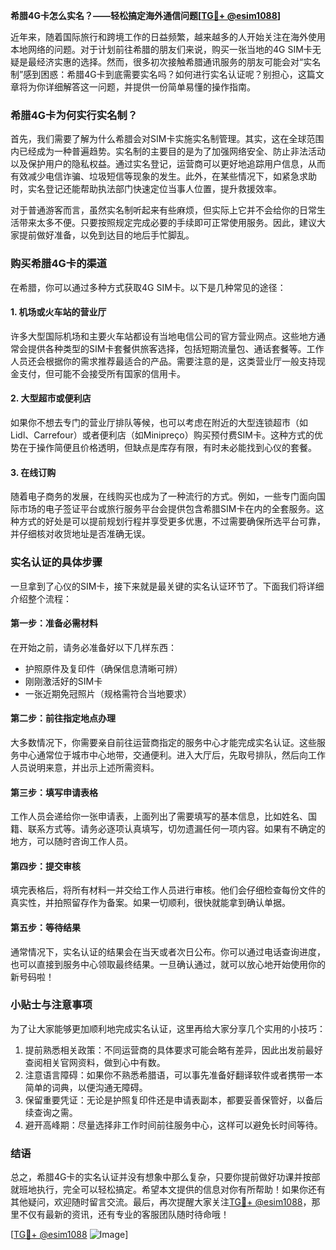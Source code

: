 **希腊4G卡怎么实名？——轻松搞定海外通信问题[[TG💪+ @esim1088](https://t.me/s/esim1088)]**

近年来，随着国际旅行和跨境工作的日益频繁，越来越多的人开始关注在海外使用本地网络的问题。对于计划前往希腊的朋友们来说，购买一张当地的4G SIM卡无疑是最经济实惠的选择。然而，很多初次接触希腊通讯服务的朋友可能会对“实名制”感到困惑：希腊4G卡到底需要实名吗？如何进行实名认证呢？别担心，这篇文章将为你详细解答这一问题，并提供一份简单易懂的操作指南。

### 希腊4G卡为何实行实名制？

首先，我们需要了解为什么希腊会对SIM卡实施实名制管理。其实，这在全球范围内已经成为一种普遍趋势。实名制的主要目的是为了加强网络安全、防止非法活动以及保护用户的隐私权益。通过实名登记，运营商可以更好地追踪用户信息，从而有效减少电信诈骗、垃圾短信等现象的发生。此外，在某些情况下，如紧急求助时，实名登记还能帮助执法部门快速定位当事人位置，提升救援效率。

对于普通游客而言，虽然实名制听起来有些麻烦，但实际上它并不会给你的日常生活带来太多不便。只要按照规定完成必要的手续即可正常使用服务。因此，建议大家提前做好准备，以免到达目的地后手忙脚乱。

### 购买希腊4G卡的渠道

在希腊，你可以通过多种方式获取4G SIM卡。以下是几种常见的途径：

#### 1. 机场或火车站的营业厅
许多大型国际机场和主要火车站都设有当地电信公司的官方营业网点。这些地方通常会提供各种类型的SIM卡套餐供旅客选择，包括短期流量包、通话套餐等。工作人员还会根据你的需求推荐最适合的产品。需要注意的是，这类营业厅一般支持现金支付，但可能不会接受所有国家的信用卡。

#### 2. 大型超市或便利店
如果你不想去专门的营业厅排队等候，也可以考虑在附近的大型连锁超市（如Lidl、Carrefour）或者便利店（如Minipreço）购买预付费SIM卡。这种方式的优势在于操作简便且价格透明，但缺点是库存有限，有时未必能找到心仪的套餐。

#### 3. 在线订购
随着电子商务的发展，在线购买也成为了一种流行的方式。例如，一些专门面向国际市场的电子签证平台或旅行服务平台会提供包含希腊SIM卡在内的全套服务。这种方式的好处是可以提前规划行程并享受更多优惠，不过需要确保所选平台可靠，并仔细核对收货地址是否准确无误。

### 实名认证的具体步骤

一旦拿到了心仪的SIM卡，接下来就是最关键的实名认证环节了。下面我们将详细介绍整个流程：

#### 第一步：准备必需材料
在开始之前，请务必准备好以下几样东西：
- 护照原件及复印件（确保信息清晰可辨）
- 刚刚激活好的SIM卡
- 一张近期免冠照片（规格需符合当地要求）

#### 第二步：前往指定地点办理
大多数情况下，你需要亲自前往运营商指定的服务中心才能完成实名认证。这些服务中心通常位于城市中心地带，交通便利。进入大厅后，先取号排队，然后向工作人员说明来意，并出示上述所需资料。

#### 第三步：填写申请表格
工作人员会递给你一张申请表，上面列出了需要填写的基本信息，比如姓名、国籍、联系方式等。请务必逐项认真填写，切勿遗漏任何一项内容。如果有不确定的地方，可以随时咨询工作人员。

#### 第四步：提交审核
填完表格后，将所有材料一并交给工作人员进行审核。他们会仔细检查每份文件的真实性，并拍照留存作为备案。如果一切顺利，很快就能拿到确认单据。

#### 第五步：等待结果
通常情况下，实名认证的结果会在当天或者次日公布。你可以通过电话查询进度，也可以直接到服务中心领取最终结果。一旦确认通过，就可以放心地开始使用你的新号码啦！

### 小贴士与注意事项

为了让大家能够更加顺利地完成实名认证，这里再给大家分享几个实用的小技巧：

1. 提前熟悉相关政策：不同运营商的具体要求可能会略有差异，因此出发前最好查阅相关官网资料，做到心中有数。
2. 注意语言障碍：如果你不熟悉希腊语，可以事先准备好翻译软件或者携带一本简单的词典，以便沟通无障碍。
3. 保留重要凭证：无论是护照复印件还是申请表副本，都要妥善保管好，以备后续查询之需。
4. 避开高峰期：尽量选择非工作时间前往服务中心，这样可以避免长时间等待。

### 结语

总之，希腊4G卡的实名认证并没有想象中那么复杂，只要你提前做好功课并按部就班地执行，完全可以轻松搞定。希望本文提供的信息对你有所帮助！如果你还有其他疑问，欢迎随时留言交流。最后，再次提醒大家关注[TG💪+ @esim1088](https://t.me/s/esim1088)，那里不仅有最新的资讯，还有专业的客服团队随时待命哦！

[[TG💪+ @esim1088](https://t.me/s/esim1088) ![Image](https://i.postimg.cc/4NQfJmqS/Snipaste-2025-05-13-00-14-12.png)]
